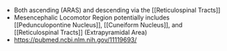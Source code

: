 - Both ascending (ARAS) and descending via the [[Reticulospinal Tracts]]
- Mesencephalic Locomotor Region potentially includes [[Pedunculopontine Nucleus]], [[Cuneiform Nucleus]], and [[Reticulospinal Tracts]] (Extrapyramidal Area)
- https://pubmed.ncbi.nlm.nih.gov/11119693/ 
